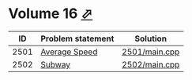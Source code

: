 # Volume 16 [⬀](http://poj.org/problemlist?volume=16)


| ID   | Problem statement                               | Solution                       |
|------|-------------------------------------------------|--------------------------------|
| 2501 | [Average Speed](http://poj.org/problem?id=2501) | [2501/main.cpp](2501/main.cpp) |
| 2502 | [Subway](http://poj.org/problem?id=2502)        | [2502/main.cpp](2502/main.cpp) |

